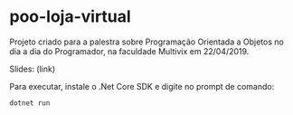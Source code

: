 # poo-loja-virtual

Projeto criado para a palestra sobre Programação Orientada a Objetos no dia a dia do Programador, na faculdade Multivix em 22/04/2019.

Slides: (link)

Para executar, instale o .Net Core SDK e digite no prompt de comando:

`dotnet run`
